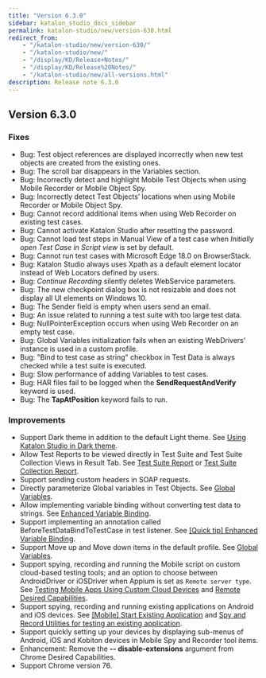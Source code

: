 ```yaml
---
title: "Version 6.3.0" 
sidebar: katalon_studio_docs_sidebar
permalink: katalon-studio/new/version-630.html
redirect_from:
    - "/katalon-studio/new/version-630/"
    - "/katalon-studio/new/"
    - "/display/KD/Release+Notes/"
    - "/display/KD/Release%20Notes/"
    - "/katalon-studio/new/all-versions.html"
description: Release note 6.3.0
---
```


## Version 6.3.0

### Fixes

*   Bug: Test object references are displayed incorrectly when new test objects are created from the existing ones.
*   Bug: The scroll bar disappears in the Variables section.
*   Bug: Incorrectly detect and highlight Mobile Test Objects when using Mobile Recorder or Mobile Object Spy.
*   Bug: Incorrectly detect Test Objects’ locations when using Mobile Recorder or Mobile Object Spy.
*   Bug: Cannot record additional items when using Web Recorder on existing test cases.
*   Bug: Cannot activate Katalon Studio after resetting the password.
*   Bug: Cannot load test steps in Manual View of a test case when *Initially open Test Case in Script view* is set by default.
*   Bug: Cannot run test cases with Microsoft Edge 18.0 on BrowserStack.
*   Bug: Katalon Studio always uses Xpath as a default element locator instead of Web Locators defined by users.
*   Bug: *Continue Recording* silently deletes WebService parameters.
*   Bug: The new checkpoint dialog box is not resizable and does not display all UI elements on Windows 10.
*   Bug: The Sender field is empty when users send an email.
*   Bug: An issue related to running a test suite with too large test data.
*   Bug: NullPointerException occurs when using Web Recorder on an empty test case.
*   Bug: Global Variables initialization fails when an existing WebDrivers’ instance is used in a custom profile.
*   Bug: "Bind to test case as string" checkbox in Test Data is always checked while a test suite is executed.
*   Bug: Slow performance of adding Variables to test cases.
*   Bug: HAR files fail to be logged when the **SendRequestAndVerify** keyword is used.
*   Bug: The **TapAtPosition** keyword fails to run.

### Improvements

*   Support Dark theme in addition to the default Light theme. See [Using Katalon Studio in Dark theme](https://docs.katalon.com/katalon-studio/docs/dark-theme.html).
*   Allow Test Reports to be viewed directly in Test Suite and Test Suite Collection Views in Result Tab. See [Test Suite Report](https://docs.katalon.com/katalon-studio/docs/test-suite-report.html) or [Test Suite Collection Report](https://docs.katalon.com/katalon-studio/docs/test-suite-collection-report.html).
*   Support sending custom headers in SOAP requests.
*   Directly parameterize Global variables in Test Objects. See [Global Variables](https://docs.katalon.com/katalon-studio/docs/global-variables.html).
*   Allow implementing variable binding without converting test data to strings. See [Enhanced Variable Binding](https://docs.katalon.com/katalon-studio/docs/bind-as-string.html#variable-binding-for-test-data-with-option-embind-into-test-case-as-stringem-enabled).
*   Support implementing an annotation called BeforeTestDataBindToTestCase in test listener. See [[Quick tip] Enhanced Variable Binding](https://docs.katalon.com/katalon-studio/docs/bind-as-string.html).
*   Support Move up and Move down items in the default profile. See [Global Variables](https://docs.katalon.com/katalon-studio/docs/global-variables.html).
*   Support spying, recording and running the Mobile script on custom cloud-based testing tools; and an option to choose between AndroidDriver or iOSDriver when Appium is set as `Remote server type`. See [Testing Mobile Apps Using Custom Cloud Devices](/katalon-studio/docs/mobile-testing-apps-cloud-devices.html) and [Remote Desired Capabilities](https://docs.katalon.com/katalon-studio/docs/remote-desired-capabilities.html).
*   Support spying, recording and running existing applications on Android and iOS devices. See [[Mobile] Start Existing Application](/katalon-studio/docs/mobile-keyword-start-existing-apps.html) and [Spy and Record Utilities for testing an existing application](/katalon-studio/docs/mobile-spy-record-existing-apps.html).
*   Support quickly setting up your devices by displaying sub-menus of Android, iOS and Kobiton devices in Mobile Spy and Recorder tool items. 
*   Enhancement: Remove the **-- disable-extensions** argument from Chrome Desired Capabilities.
*   Support Chrome version 76.
